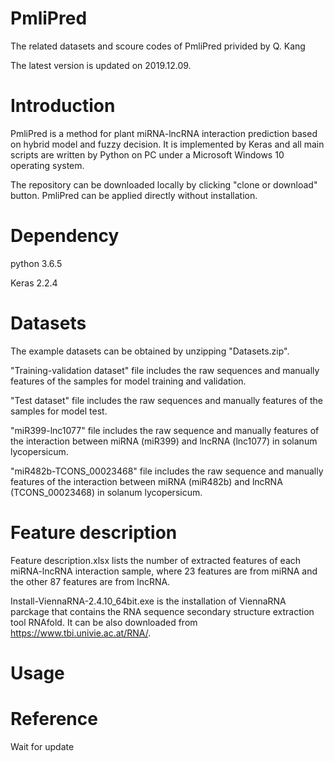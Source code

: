 # PmliPred
The related datasets and scoure codes of PmliPred privided by Q. Kang

The latest version is updated on 2019.12.09.

# Introduction
PmliPred is a method for plant miRNA-lncRNA interaction prediction based on hybrid model and fuzzy decision. It is implemented by Keras  and all main scripts are written by Python on PC under a Microsoft Windows 10 operating system.

The repository can be downloaded locally by clicking "clone or download" button. PmliPred can be applied directly without installation. 

# Dependency
python 3.6.5

Keras 2.2.4

# Datasets
The example datasets can be obtained by unzipping "Datasets.zip".

"Training-validation dataset" file includes the raw sequences and manually features of the samples for model training and validation. 

"Test dataset" file includes the raw sequences and manually features of the samples for model test.

"miR399-lnc1077" file includes the raw sequence and manually features of the interaction between miRNA (miR399) and lncRNA (lnc1077) in solanum lycopersicum. 

"miR482b-TCONS_00023468" file includes the raw sequence and manually features of the interaction between miRNA (miR482b) and lncRNA (TCONS_00023468) in solanum lycopersicum.

# Feature description
Feature description.xlsx lists the number of extracted features of each miRNA-lncRNA interaction sample, where 23 features are from miRNA and the other 87 features are from lncRNA.

Install-ViennaRNA-2.4.10_64bit.exe is the installation of ViennaRNA parckage that contains the RNA sequence secondary structure extraction tool RNAfold. It can be also downloaded from https://www.tbi.univie.ac.at/RNA/.

# Usage



# Reference
Wait for update
